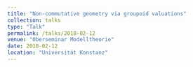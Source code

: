 ```yaml
---
title: "Non-commutative geometry via groupoid valuations"
collection: talks
type: "Talk"
permalink: /talks/2018-02-12
venue: "Oberseminar Modelltheorie"
date: 2018-02-12
location: "Universität Konstanz"
---
```

